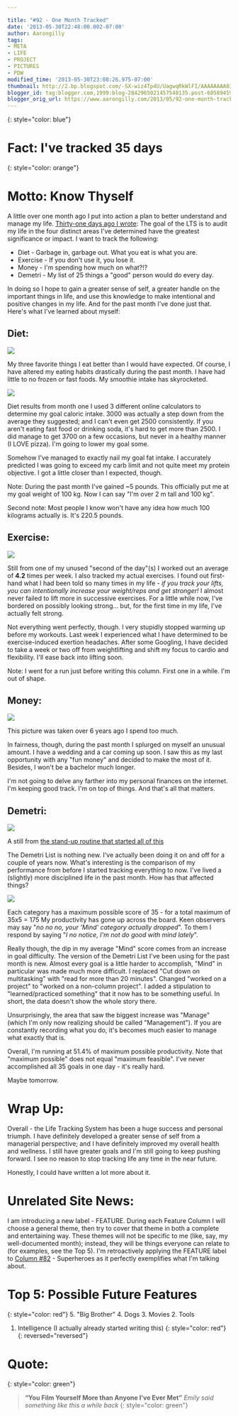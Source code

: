 ```yaml
---

title: "#92 - One Month Tracked"
date: '2013-05-30T22:48:00.002-07:00'
author: Aarongilly
tags:
- META
- LIFE
- PROJECT
- PICTURES
- PDW
modified_time: '2013-05-30T23:08:26.975-07:00'
thumbnail: http://2.bp.blogspot.com/-SX-wiz4Tp4U/UagwqRkWlFI/AAAAAAAA03A/HjVy2AM20Tw/s72-c/IMG_20130320_221248.jpg
blogger_id: tag:blogger.com,1999:blog-2842965021457548135.post-605894596707555502
blogger_orig_url: https://www.aarongilly.com/2013/05/92-one-month-tracked.html
---
```


{: style="color: blue"}
# Fact: I've tracked 35 days

{: style="color: orange"}
# Motto: Know Thyself

A little over one month ago I put into action a plan to better understand and manage my life. [Thirty-one days ago I wrote]({{siteurl}}/83):
The goal of the LTS is to audit my life in the four distinct areas I've determined have the greatest significance or impact. I want to track the following:

* Diet - Garbage in, garbage out. What you eat is what you are.
* Exercise - If you don't use it, you lose it.
* Money - I'm spending how much on what?!?
* Demetri - My list of 25 things a "good" person would do every day.

In doing so I hope to gain a greater sense of self, a greater handle on the important things in life, and use this knowledge to make intentional and positive changes in my life.
And for the past month I've done just that. Here's what I've learned about myself:

## Diet:

![](http://2.bp.blogspot.com/-SX-wiz4Tp4U/UagwqRkWlFI/AAAAAAAA03A/HjVy2AM20Tw/s640/IMG_20130320_221248.jpg)

My three favorite things
I eat better than I would have expected. Of course, I have altered my eating habits drastically during the past month. I have had little to no frozen or fast foods. My smoothie intake has skyrocketed. 

![](http://4.bp.blogspot.com/-V9cS5R7rp9k/UagfmfqYtlI/AAAAAAAA014/f6U1d3f0HEc/s1600/Data.PNG)

Diet results from month one
I used 3 different online calculators to determine my goal caloric intake. 3000 was actually a step down from the average they suggested; and I can't even get 2500 consistently. If you aren't eating fast food or drinking soda, it's hard to get more than 2500. I did manage to get 3700 on a few occasions, but never in a healthy manner (I LOVE pizza). I'm going to lower my goal some.

Somehow I've managed to exactly nail my goal fat intake. I accurately predicted I was going to exceed my carb limit and not quite meet my protein objective. I got a little closer than I expected, though.

Note: During the past month I've gained ~5 pounds. This officially put me at my goal weight of 100 kg. Now I can say "I'm over 2 m tall and 100 kg".

Second note: Most people I know won't have any idea how much 100 kilograms actually is. It's 220.5 pounds.

## Exercise:

![](http://4.bp.blogspot.com/-Ub6C7EGdPks/UagmlnentbI/AAAAAAAA02I/Xf1fbz92pKU/s640/Exercise.PNG)

Still from one of my unused "second of the day"(s)
I worked out an average of **4.2** times per week. I also tracked my actual exercises. I found out first-hand what I had been told so many times in my life - *if you track your lifts, you can intentionally increase your weight/reps and get stronger!* I almost never failed to lift more in successive exercises. For a little while now, I've bordered on possibly looking strong... but, for the first time in my life, I've actually felt strong. 

Not everything went perfectly, though. I very stupidly stopped warming up before my workouts. Last week I experienced what I have determined to be exercise-induced exertion headaches. After some Googling, I have decided to take a week or two off from weightlifting and shift my focus to cardio and flexibility. I'll ease back into lifting soon.

Note: I went for a run just before writing this column. First one in a while. I'm out of shape.

## Money:

![](http://1.bp.blogspot.com/-sibi9qswbzw/UagpGIJGP4I/AAAAAAAA02U/sNAJ7JWUsWk/s640/100_1559.jpg)

This picture was taken over 6 years ago
I spend too much.

In fairness, though, during the past month I splurged on myself an unusual amount. I have a wedding and a car coming up soon. I saw this as my last opportunity with any "fun money" and decided to make the most of it. Besides, I won't be a bachelor much longer.

I'm not going to delve any farther into my personal finances on the internet. I'm keeping good track. I'm on top of things. And that's all that matters.

## Demetri:

![](http://1.bp.blogspot.com/-fYFn5bRi5gQ/UagqGTsXwaI/AAAAAAAA02g/CSnOi9u2mvo/s640/Demetri.PNG)

A still from [the stand-up routine that started all of this](http://www.youtube.com/watch?feature=player_detailpage&v=NzsEtafv-FA#t=408s)

The Demetri List is nothing new. I've actually been doing it on and off for a couple of years now. What's interesting is the comparison of my performance from before I started tracking everything to now. I've lived a (slightly) more disciplined life in the past month. How has that affected things?

![](http://2.bp.blogspot.com/-e0q3sNaxoQc/Uagu7GxVaiI/AAAAAAAA02s/priova7UxKA/s1600/D+Data.PNG)

Each category has a maximum possible score of 35 - for a total maximum of 35x5 = 175
My productivity has gone up across the board. Keen observers may say "*no no no, your 'Mind' category actually dropped*". To them I respond by saying "*I no notice, I'm not do good with mind lately*".

Really though, the dip in my average "Mind" score comes from an increase in goal difficulty. The version of the Demetri List I've been using for the past month is new. Almost every goal is a little harder to accomplish, "Mind" in particular was made much more difficult. I replaced "Cut down on multitasking" with "read for more than 20 minutes". Changed "worked on a project" to "worked on a non-column project". I added a stipulation to "learned/practiced something" that it now has to be something useful. In short, the data doesn't show the whole story there.

Unsurprisingly, the area that saw the biggest increase was "Manage" (which I'm only now realizing should be called "Management"). If you are constantly recording what you do, it's becomes much easier to manage what exactly that is.

Overall, I'm running at 51.4% of maximum possible productivity. Note that "maximum possible" does not equal "maximum feasible". I've never accomplished all 35 goals in one day - it's really hard. 

Maybe tomorrow.

# Wrap Up:

Overall - the Life Tracking System has been a huge success and personal triumph. I have definitely developed a greater sense of self from a managerial perspective; and I have definitely improved my overall health and wellness. I still have greater goals and I'm still going to keep pushing forward. I see no reason to stop tracking life any time in the near future. 

Honestly, I could have written a lot more about it.

# Unrelated Site News:

I am introducing a new label - FEATURE. During each Feature Column I will choose a general theme, then try to cover that theme in both a complete and entertaining way. These themes will not be specific to me (like, say, my well-documented month); instead, they will be things everyone can relate to (for examples, see the Top 5). I'm retroactively applying the FEATURE label to [Column #82]({{siteurl}}/82) - Superheroes as it perfectly exemplifies what I'm talking about.

# Top 5: Possible Future Features
{: style="color: red"}
5. "Big Brother"
4. Dogs
3. Movies
2. Tools
1. Intelligence (I actually already started writing this)
{: style="color: red"}
{: reversed="reversed"}

# Quote:
{: style="color: green"}
> **“You Film Yourself More than Anyone I've Ever Met”**
<cite>Emily said something like this a while back</cite>
{: style="color: green"}
